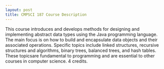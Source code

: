 ```yaml
---
layout: post
title: CMPSCI 187 Course Description
---
```


This course introduces and develops methods for designing and
implementing abstract data types using the Java programming
language. The main focus is on how to build and encapsulate data
objects and their associated operations. Specific topics include
linked structures, recursive structures and algorithms, binary trees,
balanced trees, and hash tables. These topicsare fundamental to
programming and are essential to other courses in computer science. 4
credits.



